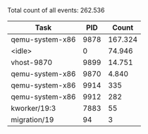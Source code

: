Total count of all events: 262.536

| Task | PID | Count |
| --- | --- | --- |
| qemu-system-x86 | 9878 | 167.324 |
| \<idle\> | 0 | 74.946 |
| vhost-9870 | 9899 | 14.751 |
| qemu-system-x86 | 9870 | 4.840 |
| qemu-system-x86 | 9914 | 335 |
| qemu-system-x86 | 9912 | 282 |
| kworker/19:3 | 7883 | 55 |
| migration/19 | 94 | 3 |
